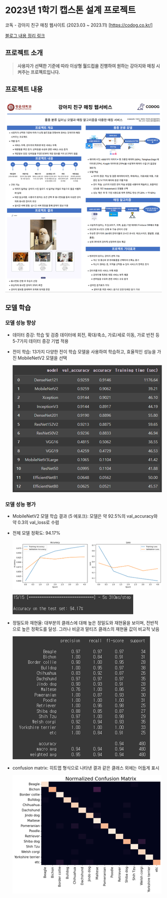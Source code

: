 # 2023년 1학기 캡스톤 설계 프로젝트
코독 - 강아지 친구 매칭 웹사이트 (2023.03 ~ 2023.11) [https://codog.co.kr/]

[블로그 내용 정리 링크](https://pjj11005.github.io/projects/2023-11-30-projects-codog/)
## 프로젝트 소개

> **사용자가 선택한 기준에 따라 이상형 월드컵을 진행하여 원하는 강아지와 매칭 시켜주는 프로젝트입니다.**

## 프로젝트 내용
![전이 학습 결과](/image/poster.png)

## 모델 학습

### 모델 성능 향상

- 데이터 증강: 학습 및 검증 데이터에 회전, 확대/축소, 가로/세로 이동, 가로 반전 등 5-7가지 데이터 증강 기법 적용
- 전이 학습: 13가지 다양한 전이 학습 모델을 사용하여 학습하고, 효율적인 성능을 가진 MobileNetV2 모델을 선택

    ![전이 학습 결과](/image/transferlearning.png)

### 모델 성능 평가

- MobileNetV2 모델 학습 결과 (5 에포크): 모델은 약 92.5%의 val_accuracy와 약 0.3의 val_loss로 수렴

- 전체 모델 정확도: 94.17%

    ![정확도와 손실](/image/accuracy&loss.png)

    ![모델 정확도](/image/modelaccuracy.png)

- 정밀도와 재현율: 대부분의 클래스에 대해 높은 정밀도와 재현율을 보이며, 전반적으로 높은 정확도를 달성. 그러나 비글과 말티즈 클래스의 재현율 값이 비교적 낮음

    ![정밀도와 재현율](/image/precision&recall.png)

- confusion matrix: 히트맵 형식으로 나타낸 결과 같은 클래스 외에는 어둡게 표시

    ![confusionmatrix](/image/confusionmatrix.png)
